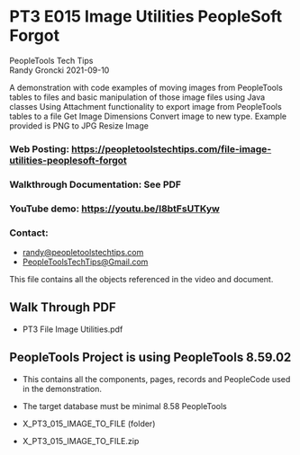 # PT3 E015 Image Utilities PeopleSoft Forgot

PeopleTools Tech Tips    
Randy Groncki	2021-09-10

A demonstration with code examples of moving images from PeopleTools tables to files and basic manipulation of those image files using Java classes
  Using Attachment functionality to export image from PeopleTools tables to a file
  Get Image Dimensions
  Convert image to new type.  Example provided is PNG to JPG
  Resize Image

### Web Posting: https://peopletoolstechtips.com/file-image-utilities-peoplesoft-forgot

### Walkthrough Documentation: See PDF

### YouTube demo: https://youtu.be/l8btFsUTKyw

### Contact:  
* randy@peopletoolstechtips.com  
* PeopleToolsTechTips@Gmail.com

This file contains all the objects referenced in the video and document.

## Walk Through PDF
* PT3 File Image Utilities.pdf

## PeopleTools Project is using PeopleTools 8.59.02
  * This contains all the components, pages, records and PeopleCode used in the demonstration.
  * The target database must be minimal 8.58 PeopleTools

* X_PT3_015_IMAGE_TO_FILE (folder)  
* X_PT3_015_IMAGE_TO_FILE.zip  

